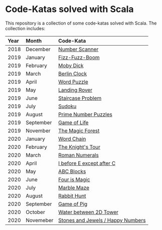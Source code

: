 # Code-Katas solved with Scala

This repository is a collection of some code-katas solved with Scala. The collection includes:

| Year |  Month    |                        Code-Kata                                              |
|:-----|:----------|:------------------------------------------------------------------------------|
| 2018 | December  | [Number Scanner](kata_2018-12-number-scanner/readme.md)                       |
| 2019 | January   | [Fizz-Fuzz-Boom](kata_2019-01-fizz-fuzz-boom/readme.md)                       |
| 2019 | February  | [Moby Dick](kata_2019-02-moby-dick/readme.md)                                 |
| 2019 | March     | [Berlin Clock](kata_2019-03-berlin-clock/readme.md)                           |
| 2019 | April     | [Word Puzzle](kata_2019-04-word-puzzle/readme.md)                             |
| 2019 | May       | [Landing Rover](kata_2019-05-landing-rover/readme.md)                         |
| 2019 | June      | [Staircase Problem](kata_2019-06-staircase-problem/readme.md)                 |
| 2019 | July      | [Sudoku](kata_2019-07-sudoku/readme.md)                                       |
| 2019 | August    | [Prime Number Puzzles](kata_2019-08-prime-number-puzzles/readme.md)           |
| 2019 | September | [Game of Life](kata_2019-09-game-of-life/readme.md)                           |
| 2019 | November  | [The Magic Forest](kata_2019-11-magic-forest/readme.md)                       |
| 2020 | January   | [Word Chain](kata_2020-01-word-chain/readme.md)                               |
| 2020 | February  | [The Knight's Tour](kata_2020-02-the-knight-tour/readme.md)                   |
| 2020 | March     | [Roman Numerals](kata_2020-03-roman-numerals/readme.md)                       |
| 2020 | April     | [I before E except after C](kata_2020-04-i-before-e-except-after-c/readme.md) |
| 2020 | May       | [ABC Blocks](kata_2020-05-abc-blocks/readme.md)                               |
| 2020 | June      | [Four is Magic](kata_2020-06-four-is-magic/readme.md)                         |
| 2020 | July      | [Marble Maze](kata_2020-07-marble-maze/readme.md)                             |
| 2020 | August    | [Rabbit Hunt](kata_2020-08-rabbit-hunt/readme.md)                             |
| 2020 | September | [Game of Pig](kata_2020-09-game-of-pig/readme.md)                             |
| 2020 | October   | [Water between 2D Tower](kata_2020-10-water-between-2d-towers/readme.md)      |
| 2020 | Novemeber | [Stones and Jewels / Happy Numbers](kata_2020-11-stones-and-jewels/readme.md) |

